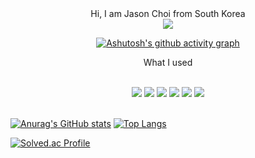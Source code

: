 
<!--
**JaewooJason/JaewooJason** is a ✨ _special_ ✨ repository because its `README.md` (this file) appears on your GitHub profile.

Here are some ideas to get you started:

- 🔭 I’m currently working on ...
- 🌱 I’m currently learning ...
- 👯 I’m looking to collaborate on ...
- 🤔 I’m looking for help with ...
- 💬 Ask me about ...
- 📫 How to reach me: ...
- 😄 Pronouns: ...
- ⚡ Fun fact: ...
-->

<div align = center> Hi, I am Jason Choi from South Korea</div>

<div align=center><img src="https://capsule-render.vercel.app/api?type=soft&color=auto&height=300&section=header&text=Hello! I'am Jason&fontSize=90&&animation=fadeIn&theme=slice" />


[![Ashutosh's github activity graph](https://activity-graph.herokuapp.com/graph?username=JaewooJason&theme=react-dark)](https://github.com/ashutosh00710/github-readme-activity-graph)</div>

<div align=center><p>What I used</p></br><img src="https://img.shields.io/badge/Python-3776AB?style=flat-square&logo=Python&logoColor=white"/> 
<img src="https://img.shields.io/badge/Django-092E20?style=flat-square&logo=Django&logoColor=white"/> 
<img src="https://img.shields.io/badge/Keras-D00000?style=flat-square&logo=Keras&logoColor=white"/> 
<img src="https://img.shields.io/badge/Pandas-150458?style=flat-square&logo=Pandas&logoColor=white"/> 
<img src="https://img.shields.io/badge/Numpy-013243?style=flat-square&logo=Numpy&logoColor=white"/> 
<img src="https://img.shields.io/badge/GitHub-181717?style=flat-square&logo=GitHub&logoColor=white"/></div></br>

[![Anurag's GitHub stats](https://github-readme-stats.vercel.app/api?username=JaewooJason&show_icons=true&theme=tokyonight)](https://github.com/anuraghazra/github-readme-stats)
[![Top Langs](https://github-readme-stats.vercel.app/api/top-langs/?username=JaewooJason&theme=tokyonight)](https://github.com/anuraghazra/github-readme-stats)

[![Solved.ac Profile](http://mazassumnida.wtf/api/generate_badge?boj=jjasonn17)](https://solved.ac/jjasonn17) 

